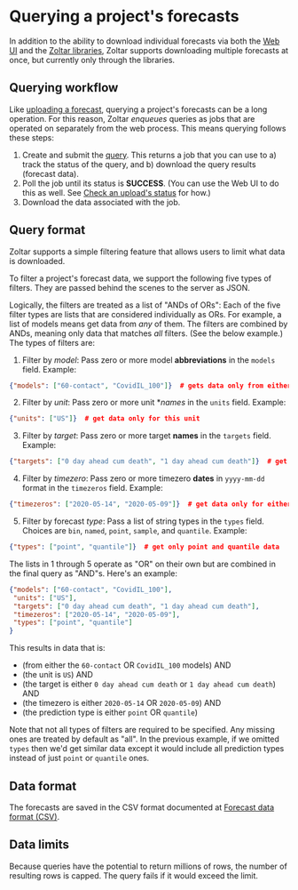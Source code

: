 # Querying a project's forecasts

In addition to the ability to download individual forecasts via both the [Web UI](Forecasts.md#download-a-single-forecast) and the [Zoltar libraries](ApiIntro.md), Zoltar supports downloading multiple forecasts at once, but currently only through the libraries.


## Querying workflow

Like [uploading a forecast](Forecasts.md#upload-a-forecast), querying a project's forecasts can be a long operation. For this reason, Zoltar _enqueues_ queries as jobs that are operated on separately from the web process. This means querying follows these steps:

1. Create and submit the [query](#query_format). This returns a job that you can use to a) track the status of the query, and b) download the query results (forecast data).
1. Poll the job until its status is **SUCCESS**. (You can use the Web UI to do this as well. See [Check an upload's status](Forecasts.md#check_an_uploads_status) for how.)
1. Download the data associated with the job.


## Query format

Zoltar supports a simple filtering feature that allows users to limit what data is downloaded.

To filter a project's forecast data, we support the following five types of filters. They are passed behind the scenes to the server as JSON.

Logically, the filters are treated as a list of "ANDs of ORs": Each of the five filter types are lists that are considered individually as ORs. For example, a list of models means get data from *any* of them. The filters are combined by ANDs, meaning only data that matches *all* filters. (See the below example.) The types of filters are:

1) Filter by *model*: Pass zero or more model **abbreviations** in the `models` field. Example:
```json
{"models": ["60-contact", "CovidIL_100"]}  # gets data only from either of these two models
```

2) Filter by *unit*: Pass zero or more unit **names* in the `units` field. Example:
```json
{"units": ["US"]}  # get data only for this unit
```

3) Filter by *target*: Pass zero or more target **names** in the `targets` field. Example:
```json
{"targets": ["0 day ahead cum death", "1 day ahead cum death"]}  # get data only for either of these two targets
```

4) Filter by *timezero*: Pass zero or more timezero **dates** in `yyyy-mm-dd` format in the `timezeros` field. Example:

```json
{"timezeros": ["2020-05-14", "2020-05-09"]}  # get data only for either of these two time zeros
```

5) Filter by forecast *type*: Pass a list of string types in the `types` field. Choices are `bin`, `named`, `point`, `sample`, and `quantile`. Example:
```json
{"types": ["point", "quantile"]}  # get only point and quantile data
```

The lists in 1 through 5 operate as "OR" on their own but are combined in the final query as "AND"s. Here's an example:

```json
{"models": ["60-contact", "CovidIL_100"],
 "units": ["US"],
 "targets": ["0 day ahead cum death", "1 day ahead cum death"],
 "timezeros": ["2020-05-14", "2020-05-09"],
 "types": ["point", "quantile"]
}
```

This results in data that is:

- (from either the `60-contact` OR `CovidIL_100` models) AND
- (the unit is `US`) AND
- (the target is either `0 day ahead cum death` or `1 day ahead cum death`) AND
- (the timezero is either `2020-05-14` OR `2020-05-09`) AND
- (the prediction type is either `point` OR `quantile`)

Note that not all types of filters are required to be specified. Any missing ones are treated by default as "all". In the previous example, if we omitted `types` then we'd get similar data except it would include all prediction types instead of just `point` or `quantile` ones.


## Data format

The forecasts are saved in the CSV format documented at [Forecast data format (CSV)](FileFormats.md#forecast-data-format-csv).


## Data limits

Because queries have the potential to return millions of rows, the number of resulting rows is capped. The query fails if it would exceed the limit.
